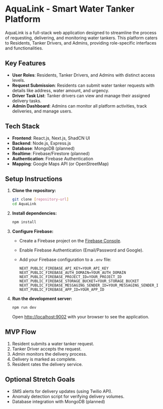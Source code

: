 # AquaLink - Smart Water Tanker Platform

AquaLink is a full-stack web application designed to streamline the process of requesting, delivering, and monitoring water tankers. This platform caters to Residents, Tanker Drivers, and Admins, providing role-specific interfaces and functionalities.

## Key Features

-   **User Roles**: Residents, Tanker Drivers, and Admins with distinct access levels.
-   **Request Submission**: Residents can submit water tanker requests with details like address, water amount, and urgency.
-   **Driver Task List**: Tanker drivers can view and manage their assigned delivery tasks.
-   **Admin Dashboard**: Admins can monitor all platform activities, track deliveries, and manage users.

## Tech Stack

-   **Frontend**: React.js, Next.js, ShadCN UI
-   **Backend**: Node.js, Express.js
-   **Database**: MongoDB (planned)
-   **Realtime**: Firebase/Firestore (planned)
-   **Authentication**: Firebase Authentication
-   **Mapping**: Google Maps API (or OpenStreetMap)

## Setup Instructions

1.  **Clone the repository:**

    ```bash
    git clone [repository-url]
    cd AquaLink
    ```

2.  **Install dependencies:**

    ```bash
    npm install
    ```

3.  **Configure Firebase:**

    -   Create a Firebase project on the [Firebase Console](https://console.firebase.google.com/).
    -   Enable Firebase Authentication (Email/Password and Google).
    -   Add your Firebase configuration to a `.env` file:

        ```
        NEXT_PUBLIC_FIREBASE_API_KEY=YOUR_API_KEY
        NEXT_PUBLIC_FIREBASE_AUTH_DOMAIN=YOUR_AUTH_DOMAIN
        NEXT_PUBLIC_FIREBASE_PROJECT_ID=YOUR_PROJECT_ID
        NEXT_PUBLIC_FIREBASE_STORAGE_BUCKET=YOUR_STORAGE_BUCKET
        NEXT_PUBLIC_FIREBASE_MESSAGING_SENDER_ID=YOUR_MESSAGING_SENDER_ID
        NEXT_PUBLIC_FIREBASE_APP_ID=YOUR_APP_ID
        ```

4.  **Run the development server:**

    ```bash
    npm run dev
    ```

    Open [http://localhost:9002](http://localhost:9002) with your browser to see the application.

## MVP Flow

1.  Resident submits a water tanker request.
2.  Tanker Driver accepts the request.
3.  Admin monitors the delivery process.
4.  Delivery is marked as complete.
5.  Resident rates the delivery service.

## Optional Stretch Goals

-   SMS alerts for delivery updates (using Twilio API).
-   Anomaly detection script for verifying delivery volumes.
-   Database integration with MongoDB (planned)
